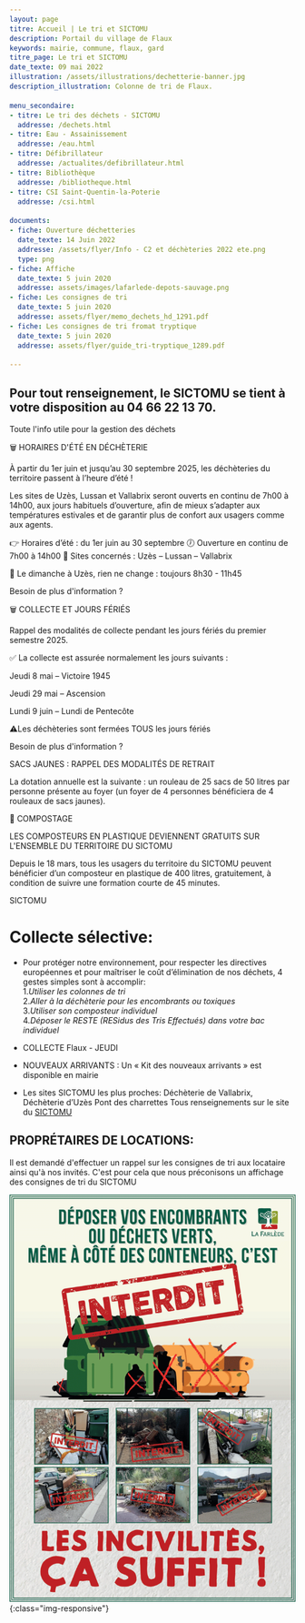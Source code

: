 ```yaml
---
layout: page
titre: Accueil | Le tri et SICTOMU
description: Portail du village de Flaux
keywords: mairie, commune, flaux, gard
titre_page: Le tri et SICTOMU
date_texte: 09 mai 2022
illustration: /assets/illustrations/dechetterie-banner.jpg
description_illustration: Colonne de tri de Flaux.

menu_secondaire:
- titre: Le tri des déchets - SICTOMU
  addresse: /dechets.html
- titre: Eau - Assainissement
  addresse: /eau.html
- titre: Défibrillateur
  addresse: /actualites/defibrillateur.html
- titre: Bibliothèque
  addresse: /bibliotheque.html
- titre: CSI Saint-Quentin-la-Poterie
  addresse: /csi.html
  
documents:
- fiche: Ouverture déchetteries
  date_texte: 14 Juin 2022
  addresse: /assets/flyer/Info - C2 et déchèteries 2022 ete.png
  type: png
- fiche: Affiche
  date_texte: 5 juin 2020
  addresse: assets/images/lafarlede-depots-sauvage.png
- fiche: Les consignes de tri
  date_texte: 5 juin 2020
  addresse: assets/flyer/memo_dechets_hd_1291.pdf
- fiche: Les consignes de tri fromat tryptique
  date_texte: 5 juin 2020
  addresse: assets/flyer/guide_tri-tryptique_1289.pdf
  
---
```

## Pour tout renseignement, le SICTOMU se tient à votre disposition au 04 66 22 13 70.
Toute l'info utile pour la gestion des déchets

🗑️ HORAIRES D'ÉTÉ EN DÉCHÈTERIE

À partir du 1er juin et jusqu’au 30 septembre 2025, les déchèteries
du territoire passent à l’heure d’été !

Les sites de Uzès, Lussan et Vallabrix seront ouverts en continu de
7h00 à 14h00, aux jours habituels d’ouverture, afin de mieux
s’adapter aux températures estivales et de garantir plus de confort
aux usagers comme aux agents.

👉 Horaires d’été : du 1er juin au 30 septembre
🕖 Ouverture en continu de 7h00 à 14h00
📍 Sites concernés : Uzès – Lussan – Vallabrix

🫸 Le dimanche à Uzès, rien ne change : toujours 8h30 - 11h45

Besoin de plus d'information ?

🗑️ COLLECTE ET JOURS FÉRIÉS

Rappel des modalités de collecte pendant les jours fériés du premier
semestre 2025.

✅ La collecte est assurée normalement les jours suivants :

Jeudi 8 mai – Victoire 1945

Jeudi 29 mai – Ascension

Lundi 9 juin – Lundi de Pentecôte

⚠️Les déchèteries sont fermées TOUS les jours fériés

Besoin de plus d'information ?

SACS JAUNES : RAPPEL DES MODALITÉS DE RETRAIT

La dotation annuelle est la suivante : un rouleau de 25 sacs de 50
litres par personne présente au foyer (un foyer de 4 personnes
bénéficiera de 4 rouleaux de sacs jaunes).


🌱 COMPOSTAGE

LES COMPOSTEURS EN PLASTIQUE DEVIENNENT GRATUITS SUR L'ENSEMBLE DU
TERRITOIRE DU SICTOMU

Depuis le 18 mars, tous les usagers du territoire du SICTOMU peuvent
bénéficier d’un composteur en plastique de 400 litres, gratuitement,
à condition de suivre une formation courte de 45 minutes.

SICTOMU


# Collecte sélective:

* Pour protéger notre environnement, pour respecter les directives européennes et pour maîtriser le coût d’élimination de nos déchets, 4 gestes simples sont à accomplir: <br>
1._Utiliser les colonnes de tri_<br>
2._Aller à la déchèterie pour les encombrants ou toxiques_<br> 
3._Utiliser son composteur individuel_<br>
4._Déposer le RESTE (RESidus des Tris Effectués) dans votre bac individuel_<br>

* COLLECTE Flaux - JEUDI

* NOUVEAUX ARRIVANTS : Un « Kit des nouveaux arrivants » est disponible en mairie

* Les sites SICTOMU les plus proches: Déchèterie de Vallabrix, Déchèterie d’Uzès Pont des charrettes
Tous renseignements sur le site du <a href="http://www.sictomu.org">SICTOMU</a>

## PROPRÉTAIRES DE LOCATIONS: 
Il est demandé d'effectuer un rappel sur les consignes de tri aux locataire ainsi qu'à nos invités. C'est pour cela que nous préconisons un affichage des consignes de tri du SICTOMU


![depot sauvage](assets/images/lafarlede-depots-sauvage.png){:class="img-responsive"}

